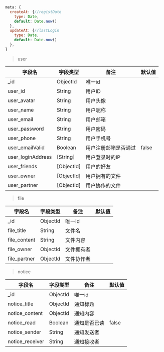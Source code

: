 ```js
meta: {
  createAt: {//registDate
    type: Date,
    default: Date.now()
  },
  updateAt: {//lastLogin
    type: Date,
    default: Date.now()
  },
}
```

> user

字段名|字段类型|备注|默认值
--|--|--|--
_id|ObjectId|唯一id
user_id|String|用户ID
user_avatar| String| 用户头像
user_name| String| 用户昵称
user_email| String| 用户邮箱
user_password| String| 用户密码
user_phone|String|用户手机号
user_emailValid|Boolean|用户注册邮箱是否通过|false
user_loginAddress|[String]|用户登录时的IP
user_friends|[ObjectId]|用户的好友
user_owner|[ObjectId]|用户拥有的文件
user_partner|[ObjectId]|用户协作的文件 

> file

字段名|字段类型|备注|默认值
--|--|--|--
_id|ObjectId|唯一id
file_title|String|文件名
file_content|String|文件内容
file_owner|ObjectId|文件拥有者
file_partner|ObjectId|文件协作者

> notice

字段名|字段类型|备注|默认值
--|--|--|--
_id|ObjectId|唯一id
notice_title|ObjectId|通知标题
notice_content|ObjectId|通知内容
notice_read|Boolean|通知是否已读|false
notice_sender|String|通知发送者
notice_receiver|String|通知接收者

